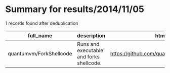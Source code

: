 
# Summary for results/2014/11/05
    
1 records found after deduplication

| full_name | description | html_url | matched_list | matched_count | pushed_at | size | stargazers_count | language | forks_count |
|-------------------------|------------------------------------------|--------------------------------------------|----------------|-----------------|---------------------------|--------|--------------------|------------|---------------|
| quantumvm/ForkShellcode | Runs and executable and forks shellcode. | https://github.com/quantumvm/ForkShellcode | ['shellcode'] | 1 | 2014-11-05 04:55:12+00:00 | 132 | 0 | C | 0 |
